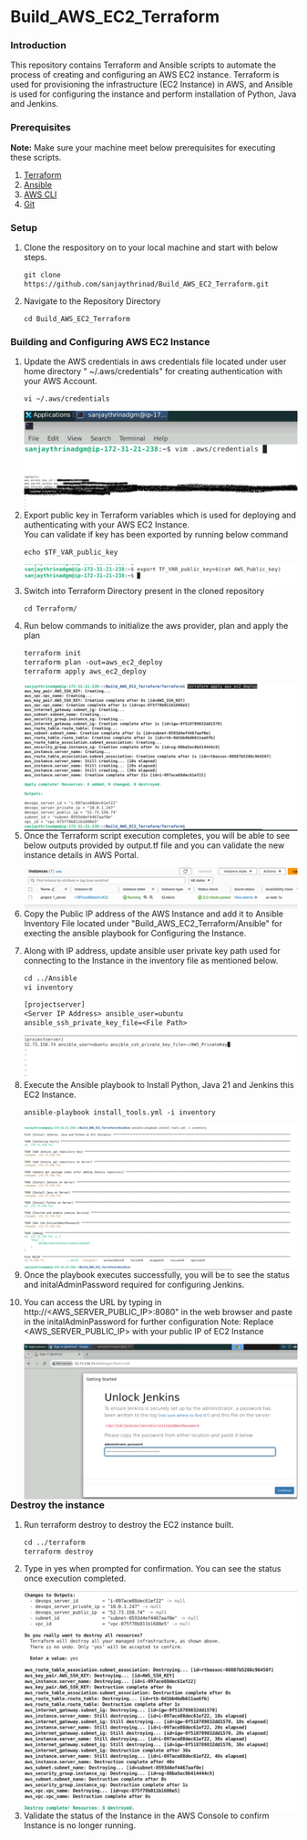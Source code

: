 # Build_AWS_EC2_Terraform

<h3>Introduction</h3>
This repository contains Terraform and Ansible scripts to automate the process of creating and configuring an AWS EC2 instance. Terraform is used for provisioning the infrastructure (EC2 Instance) in AWS, and Ansible is used for configuring the instance and perform installation of Python, Java and Jenkins.

<h3>Prerequisites</h3>
<b>Note:</b> Make sure your machine meet below prerequisites for executing these scripts.

1. [Terraform](https://docs.ansible.com/ansible/latest/installation_guide/intro_installation.html)
2. [Ansible](https://developer.hashicorp.com/terraform/tutorials/aws-get-started/install-cli)
3. [AWS CLI](https://docs.aws.amazon.com/cli/latest/userguide/getting-started-install.html)
4. [Git](https://git-scm.com/downloads)

<h3>Setup</h3>

1. Clone the respository on to your local machine and start with below steps.

    ```
    git clone https://github.com/sanjaythrinad/Build_AWS_EC2_Terraform.git
    ```

2. Navigate to the Repository Directory

    ```
    cd Build_AWS_EC2_Terraform
    ```

<h3>Building and Configuring AWS EC2 Instance</h3>

1. Update the AWS credentials in aws credentials file located under user home directory " ~/.aws/credentials" for creating authentication with your AWS Account. 
    
    ```
    vi ~/.aws/credentials
    ```

    <img src="screenshots/edit_aws_creds.png" align="left"/>

    <img src="screenshots/aws_secret_keys.png" align="left"/>

2. Export public key in Terraform variables which is used for deploying and authenticating with your AWS EC2 Instance.  
    You can validate if key has been exported by running below command

    ```
    echo $TF_VAR_public_key
    ```

    <img src="screenshots/export_pub_key.png" align="left"/>

3. Switch into Terraform Directory present in the cloned repository

    ```
    cd Terraform/
    ```
    
4. Run below commands to initialize the aws provider, plan and apply the plan
    
    ```
    terraform init
    terraform plan -out=aws_ec2_deploy
    terraform apply aws_ec2_deploy
    ```

    <img src="screenshots/terraform_run_out.png" align="left"/>

5. Once the Terraform script execution completes, you will be able to see below outputs provided by output.tf file and you can validate the new instance details in AWS Portal. 

    <img src="screenshots/aws_ec2_console.png" align="left"/>

6. Copy the Public IP address of the AWS Instance and add it to Ansible Inventory File located under "Build_AWS_EC2_Terraform/Ansible" for execting the ansible playbook for Configuring the Instance.

7. Along with IP address, update ansible user private key path used for connecting to the Instance in the inventory file as mentioned below.

    ```
    cd ../Ansible
    vi inventory
    ```

    ```
    [projectserver]
    <Server IP Address> ansible_user=ubuntu ansible_ssh_private_key_file=<File Path>
    ```

    <img src="screenshots/ansible_inventory_sample.png" align="left"/>

8. Execute the Ansible playbook to Install Python, Java 21 and Jenkins this EC2 Instance.

    ```
    ansible-playbook install_tools.yml -i inventory
    ```

    <img src="screenshots/ansible_run_out.png" align="left"/>

9. Once the playbook executes successfully, you will be to see the status and initalAdminPassword required for configuring Jenkins.

10. You can access the URL by typing in http://<AWS_SERVER_PUBLIC_IP>:8080" in the web browser and paste in the initalAdminPassword for further configuration
    Note: Replace <AWS_SERVER_PUBLIC_IP> with your public IP of EC2 Instance

    <img src="screenshots/jenkins_demo.png" align="left"/>

<h3>Destroy the instance</h3>

1. Run terraform destroy to destroy the EC2 instance built.

    ```
    cd ../terraform
    terraform destroy
    ```

2. Type in yes when prompted for confirmation. You can see the status once execution completed.

    <img src="screenshots/destroy_instance.png" align="left"/>

3. Validate the status of the Instance in the AWS Console to confirm Instance is no longer running.